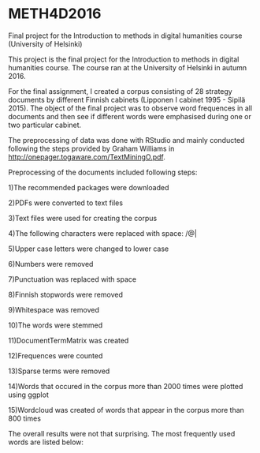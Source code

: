 # METH4D2016
Final project for the Introduction to methods in digital humanities course (University of Helsinki)

This project is the final project for the Introduction to methods in digital humanities course. The course ran at the University of Helsinki in autumn 2016.

For the final assignment, I created a corpus consisting of 28 strategy documents by different Finnish cabinets (Lipponen I cabinet 1995 - Sipilä 2015). The object of the final project was to observe word frequences in all documents and then see if different words were emphasised during one or two particular cabinet.

The preprocessing of data was done with RStudio and mainly conducted following the steps provided by Graham Williams in http://onepager.togaware.com/TextMiningO.pdf.

Preprocessing of the documents included following steps:

1)The recommended packages were downloaded

2)PDFs were converted to text files

3)Text files were used for creating the corpus

4)The following characters were replaced with space: /@|

5)Upper case letters were changed to lower case

6)Numbers were removed

7)Punctuation was replaced with space

8)Finnish stopwords were removed

9)Whitespace was removed

10)The words were stemmed

11)DocumentTermMatrix was created

12)Frequences were counted

13)Sparse terms were removed

14)Words that occured in the corpus more than 2000 times were plotted using ggplot

15)Wordcloud was created of words that appear in the corpus more than 800 times 

The overall results were not that surprising. The most frequently used words are listed below:
                      

